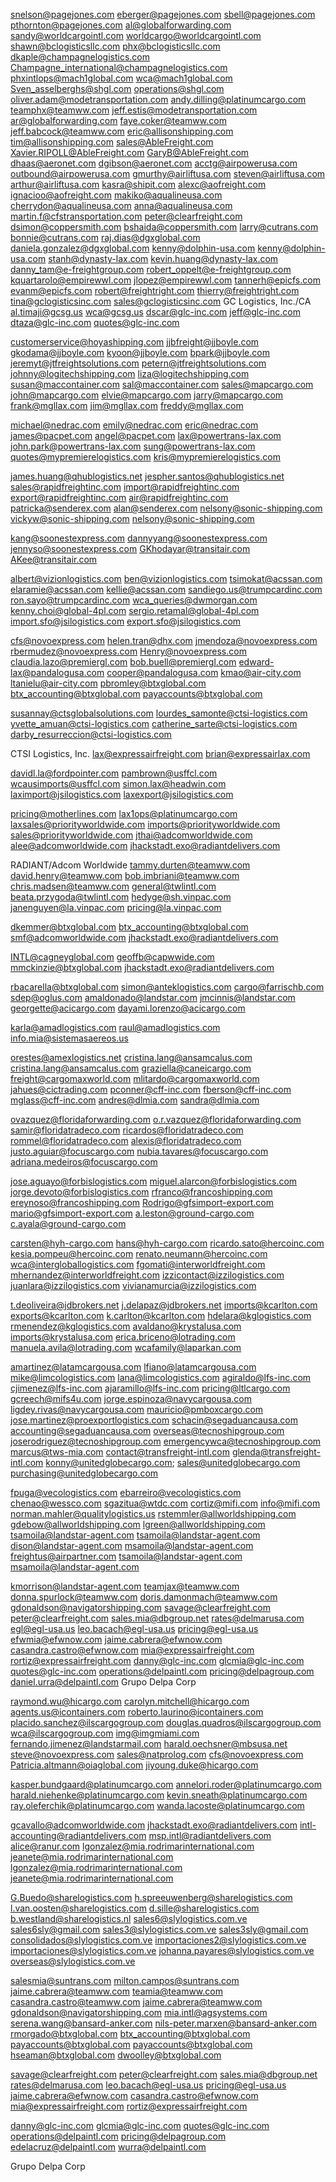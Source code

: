 snelson@pagejones.com
eberger@pagejones.com
sbell@pagejones.com
pthornton@pagejones.com
al@globalforwarding.com
sandy@worldcargointl.com
worldcargo@worldcargointl.com
shawn@bclogisticsllc.com
phx@bclogisticsllc.com
dkaple@champagnelogistics.com
Champagne_international@champagnelogistics.com
phxintlops@mach1global.com
wca@mach1global.com
Sven_asselberghs@shgl.com
operations@shgl.com
oliver.adam@modetransportation.com
andy.dilling@platinumcargo.com
teamphx@teamww.com
jeff.estis@modetransportation.com
ar@globalforwarding.com
faye.coker@teamww.com
jeff.babcock@teamww.com
eric@allisonshipping.com
tim@allisonshipping.com
sales@AbleFreight.com
Xavier.RIPOLL@AbleFreight.com
GaryB@AbleFreight.com
dhaas@aeronet.com
dgibson@aeronet.com
acctg@airpowerusa.com
outbound@airpowerusa.com
gmurthy@airliftusa.com
steven@airliftusa.com
arthur@airliftusa.com
kasra@shipit.com
alexc@aofreight.com
ignacioo@aofreight.com
makiko@aqualineusa.com
cherrydon@aqualineusa.com
anna@aqualineusa.com
martin.f@cfstransportation.com
peter@clearfreight.com
dsimon@coppersmith.com
bshaida@coppersmith.com
larry@cutrans.com
bonnie@cutrans.com
raj.dias@dgxglobal.com
daniela.gonzalez@dgxglobal.com
kenny@dolphin-usa.com
kenny@dolphin-usa.com
stanh@dynasty-lax.com
kevin.huang@dynasty-lax.com
danny_tam@e-freightgroup.com
robert_oppelt@e-freightgroup.com
kquartarolo@empirewwl.com
jlopez@empirewwl.com
tannerh@epicfs.com
evanm@epicfs.com
robert@freightright.com
thierry@freightright.com
tina@gclogisticsinc.com
sales@gclogisticsinc.com
GC Logistics, Inc./CA
al.timaji@gcsg.us
wca@gcsg.us
dscar@glc-inc.com
	jeff@glc-inc.com
  	dtaza@glc-inc.com
    	quotes@glc-inc.com
      
customerservice@hoyashipping.com
jjbfreight@jjboyle.com
gkodama@jjboyle.com
kyoon@jjboyle.com
bpark@jjboyle.com
jeremyt@jtfreightsolutions.com
petern@jtfreightsolutions.com
johnny@logitechshipping.com
liza@logitechshipping.com
susan@maccontainer.com
sal@maccontainer.com
sales@mapcargo.com
john@mapcargo.com
elvie@mapcargo.com
jarry@mapcargo.com
frank@mgllax.com
jim@mgllax.com
freddy@mgllax.com

michael@nedrac.com
emily@nedrac.com
eric@nedrac.com
james@pacpet.com
angel@pacpet.com
lax@powertrans-lax.com
john.park@powertrans-lax.com
sung@powertrans-lax.com
quotes@mypremierelogistics.com
kris@mypremierelogistics.com

james.huang@qhublogistics.net
jespher.santos@qhublogistics.net
sales@rapidfreightinc.com
import@rapidfreightinc.com
export@rapidfreightinc.com
air@rapidfreightinc.com
patricka@senderex.com
alan@senderex.com
nelsony@sonic-shipping.com
vickyw@sonic-shipping.com
nelsony@sonic-shipping.com

kang@soonestexpress.com
dannyyang@soonestexpress.com
jennyso@soonestexpress.com
GKhodayar@transitair.com
AKee@transitair.com

albert@vizionlogistics.com
ben@vizionlogistics.com
tsimokat@acssan.com
elaramie@acssan.com
kellie@acssan.com
sandiego.us@trumpcardinc.com
ron.sayo@trumpcardinc.com
wca_queries@dwmorgan.com
kenny.choi@global-4pl.com
sergio.retamal@global-4pl.com
import.sfo@jsilogistics.com
export.sfo@jsilogistics.com

cfs@novoexpress.com
helen.tran@dhx.com
jmendoza@novoexpress.com
rbermudez@novoexpress.com
Henry@novoexpress.com
claudia.lazo@premiergl.com
bob.buell@premiergl.com
edward-lax@pandalogusa.com
cooper@pandalogusa.com
kmao@air-city.com
ltanielu@air-city.com
pbromley@btxglobal.com
btx_accounting@btxglobal.com
payaccounts@btxglobal.com

susannay@ctsglobalsolutions.com
lourdes_samonte@ctsi-logistics.com
yvette_amuan@ctsi-logistics.com
catherine_sarte@ctsi-logistics.com
darby_resurreccion@ctsi-logistics.com


CTSI Logistics, Inc.
	lax@expressairfreight.com
		brian@expressairlax.com
		
davidl.la@fordpointer.com
pambrown@usffcl.com
wcausimports@usffcl.com 
simon.lax@headwin.com
laximport@jsilogistics.com
laxexport@jsilogistics.com

pricing@motherlines.com
lax1ops@platinumcargo.com
laxsales@priorityworldwide.com
imports@priorityworldwide.com
sales@priorityworldwide.com
jthai@adcomworldwide.com
alee@adcomworldwide.com
jhackstadt.exo@radiantdelivers.com

RADIANT/Adcom Worldwide
tammy.durten@teamww.com
david.henry@teamww.com
bob.imbriani@teamww.com
chris.madsen@teamww.com
general@twlintl.com
beata.przygoda@twlintl.com
hedyge@sh.vinpac.com
janenguyen@la.vinpac.com
pricing@la.vinpac.com

dkemmer@btxglobal.com
btx_accounting@btxglobal.com
	smf@adcomworldwide.com
	jhackstadt.exo@radiantdelivers.com
	

INTL@cagneyglobal.com
geoffb@capwwide.com
mmckinzie@btxglobal.com
jhackstadt.exo@radiantdelivers.com


rbacarella@btxglobal.com
simon@anteklogistics.com
cargo@farrischb.com
sdep@oglus.com
amaldonado@landstar.com
jmcinnis@landstar.com
georgette@acicargo.com
dayami.lorenzo@acicargo.com

karla@amadlogistics.com
raul@amadlogistics.com
info.mia@sistemasaereos.us

orestes@amexlogistics.net
cristina.lang@ansamcalus.com
cristina.lang@ansamcalus.com
graziella@caneicargo.com
freight@cargomaxworld.com
mlitardo@cargomaxworld.com
jahues@cictrading.com
pconner@cff-inc.com
fberson@cff-inc.com
mglass@cff-inc.com
andres@dlmia.com
sandra@dlmia.com

ovazquez@floridaforwarding.com
o.r.vazquez@floridaforwarding.com
samir@floridatradeco.com
ricardos@floridatradeco.com
rommel@floridatradeco.com
alexis@floridatradeco.com
justo.aguiar@focuscargo.com
nubia.tavares@focuscargo.com
adriana.medeiros@focuscargo.com

jose.aguayo@forbislogistics.com
miguel.alarcon@forbislogistics.com
jorge.devoto@forbislogistics.com
rfranco@francoshipping.com
ereynoso@francoshipping.com
Rodrigo@gfsimport-export.com
mario@gfsimport-export.com
a.leston@ground-cargo.com
c.ayala@ground-cargo.com


carsten@hyh-cargo.com
hans@hyh-cargo.com
ricardo.sato@hercoinc.com
kesia.pompeu@hercoinc.com
renato.neumann@hercoinc.com
wca@intergloballogistics.com
fgomati@interworldfreight.com
mhernandez@interworldfreight.com
izzicontact@izzilogistics.com
juanlara@izzilogistics.com
vivianamurcia@izzilogistics.com

t.deoliveira@jdbrokers.net
j.delapaz@jdbrokers.net
imports@kcarlton.com
exports@kcarlton.com
k.carlton@kcarlton.com
hdelara@kglogistics.com
rmenendez@kglogistics.com
avaldano@krystalusa.com
imports@krystalusa.com
erica.briceno@lotrading.com
manuela.avila@lotrading.com
wcafamily@laparkan.com


amartinez@latamcargousa.com
lfiano@latamcargousa.com
mike@limcologistics.com
lana@limcologistics.com
agiraldo@lfs-inc.com
cjimenez@lfs-inc.com
ajaramillo@lfs-inc.com
pricing@ltlcargo.com
gcreech@mifs4u.com
jorge.espinoza@navycargousa.com
ligdey.rivas@navycargousa.com
mauricio@pmboxcargo.com
jose.martinez@proexportlogistics.com
schacin@segaduancausa.com
accounting@segaduancausa.com
overseas@tecnoshipgroup.com
joserodriguez@tecnoshipgroup.com
emergencywca@tecnoshipgroup.com
marcus@tws-mia.com
contact@transfreight-intl.com
glenda@transfreight-intl.com
konny@unitedglobecargo.com; 
sales@unitedglobecargo.com
purchasing@unitedglobecargo.com

fpuga@vecologistics.com
ebarreiro@vecologistics.com
chenao@wessco.com
sgazitua@wtdc.com
cortiz@mifi.com
info@mifi.com
norman.mahler@qualitylogistics.us
rstemmler@allworldshipping.com
gdebow@allworldshipping.com
lgreen@allworldshipping.com
tsamoila@landstar-agent.com
tsamoila@landstar-agent.com
dison@landstar-agent.com
msamoila@landstar-agent.com	
freightus@airpartner.com
tsamoila@landstar-agent.com
msamoila@landstar-agent.com

kmorrison@landstar-agent.com
teamjax@teamww.com
donna.spurlock@teamww.com
doris.damonmach@teamww.com
gdonaldson@navigatorshipping.com
savage@clearfreight.com
peter@clearfreight.com
sales.mia@dbgroup.net
rates@delmarusa.com
egl@egl-usa.us
leo.bacach@egl-usa.us
pricing@egl-usa.us
efwmia@efwnow.com
jaime.cabrera@efwnow.com
casandra.castro@efwnow.com
mia@expressairfreight.com
rortiz@expressairfreight.com
danny@glc-inc.com
glcmia@glc-inc.com
quotes@glc-inc.com
operations@delpaintl.com
pricing@delpagroup.com
daniel.urra@delpaintl.com
Grupo Delpa Corp

raymond.wu@hicargo.com
carolyn.mitchell@hicargo.com
agents.us@icontainers.com
roberto.laurino@icontainers.com
placido.sanchez@ilscargogroup.com
douglas.quadros@ilscargogroup.com
wca@ilscargogroup.com
img@imgmiami.com
fernando.jimenez@landstarmail.com
harald.oechsner@mbsusa.net
steve@novoexpress.com
sales@natprolog.com
cfs@novoexpress.com
Patricia.altmann@oiaglobal.com
		jiyoung.duke@hicargo.com
		
kasper.bundgaard@platinumcargo.com
annelori.roder@platinumcargo.com
harald.niehenke@platinumcargo.com
kevin.sneath@platinumcargo.com
ray.oleferchik@platinumcargo.com
wanda.lacoste@platinumcargo.com

gcavallo@adcomworldwide.com
jhackstadt.exo@radiantdelivers.com
intl-accounting@radiantdelivers.com
msp.intl@radiantdelivers.com
alice@ranur.com
lgonzalez@mia.rodrimarinternational.com
jeanete@mia.rodrimarinternational.com
lgonzalez@mia.rodrimarinternational.com
jeanete@mia.rodrimarinternational.com

G.Buedo@sharelogistics.com
h.spreeuwenberg@sharelogistics.com
l.van.oosten@sharelogistics.com
d.sille@sharelogistics.com
b.westland@sharelogistics.nl
sales6@slylogistics.com.ve
sales6sly@gmail.com
sales3@slylogistics.com.ve
sales3sly@gmail.com
consolidados@slylogistics.com.ve
importaciones2@slylogistics.com.ve
importaciones@slylogistics.com.ve
johanna.payares@slylogistics.com.ve
overseas@slylogistics.com.ve

salesmia@suntrans.com
milton.campos@suntrans.com
jaime.cabrera@teamww.com
teamia@teamww.com
casandra.castro@teamww.com
jaime.cabrera@teamww.com
gdonaldson@navigatorshipping.com
mia.intl@agsystems.com
serena.wang@bansard-anker.com
nils-peter.marxen@bansard-anker.com
rmorgado@btxglobal.com
btx_accounting@btxglobal.com
payaccounts@btxglobal.com
payaccounts@btxglobal.com
hseaman@btxglobal.com
dwoolley@btxglobal.com

savage@clearfreight.com
peter@clearfreight.com
sales.mia@dbgroup.net
rates@delmarusa.com
leo.bacach@egl-usa.us
pricing@egl-usa.us
jaime.cabrera@efwnow.com
casandra.castro@efwnow.com
mia@expressairfreight.com
rortiz@expressairfreight.com

danny@glc-inc.com
glcmia@glc-inc.com
quotes@glc-inc.com
operations@delpaintl.com
pricing@delpagroup.com
edelacruz@delpaintl.com
wurra@delpaintl.com

Grupo Delpa Corp
